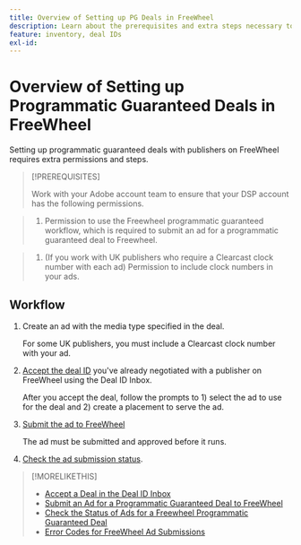 ```yaml
---
title: Overview of Setting up PG Deals in FreeWheel
description: Learn about the prerequisites and extra steps necessary to run ads for programmatic guaranteed deals with publishers on FreeWheel. 
feature: inventory, deal IDs
exl-id: 
---
```

# Overview of Setting up Programmatic Guaranteed Deals in FreeWheel 

Setting up programmatic guaranteed deals with publishers on FreeWheel requires extra permissions and steps.

>[!PREREQUISITES]
>
>Work with your Adobe account team to ensure that your DSP account has the following permissions.

>1. Permission to use the Freewheel programmatic guaranteed workflow, which is required to submit an ad for a programmatic guaranteed deal to Freewheel.

>1. (If you work with UK publishers who require a Clearcast clock number with each ad) Permission to include clock numbers in your ads.

## Workflow

1. Create an ad with the media type specified in the deal.

   For some UK publishers, you must include a Clearcast clock number with your ad.

1. [Accept the deal ID](#programmatic-guaranteed-set-up.md#pg-setup-deal-id-inbox) you've already negotiated with a publisher on FreeWheel using the Deal ID Inbox.

   After you accept the deal, follow the prompts to 1) select the ad to use for the deal and 2) create a placement to serve the ad.

1. [Submit the ad to FreeWheel](freewheel-submit.md)

    The ad must be submitted and approved before it runs.

1. [Check the ad submission status](freewheel-check-status.md).

>[!MORELIKETHIS]
>
>* [Accept a Deal in the Deal ID Inbox](deal-id-inbox-accept.md)
>* [Submit an Ad for a Programmatic Guaranteed Deal to FreeWheel](freewheel-submit.md)
>* [Check the Status of Ads for a Freewheel Programmatic Guaranteed Deal](freewheel-check-status.md)
>* [Error Codes for FreeWheel Ad Submissions](freewheel-error-codes.md)

